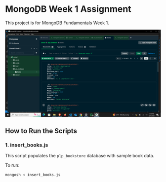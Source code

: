# MongoDB Week 1 Assignment

This project is for MongoDB Fundamentals Week 1.

![Project Screenshot](screenshot.png)

## How to Run the Scripts

### 1. insert_books.js

This script populates the `plp_bookstore` database with sample book data.

To run:

```bash
mongosh < insert_books.js